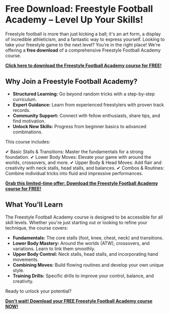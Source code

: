 # Free Download: Freestyle Football Academy – Level Up Your Skills!

Freestyle football is more than just kicking a ball; it's an art form, a display of incredible athleticism, and a fantastic way to express yourself. Looking to take your freestyle game to the next level? You’re in the right place! We're offering a **free download** of a comprehensive Freestyle Football Academy course.

[**Click here to download the Freestyle Football Academy course for FREE!**](https://udemywork.com/freestyle-football-academy)

## Why Join a Freestyle Football Academy?

*   **Structured Learning:** Go beyond random tricks with a step-by-step curriculum.
*   **Expert Guidance:** Learn from experienced freestylers with proven track records.
*   **Community Support:** Connect with fellow enthusiasts, share tips, and find motivation.
*   **Unlock New Skills:** Progress from beginner basics to advanced combinations.

This course includes:

✔ Basic Stalls & Transitions: Master the fundamentals for a strong foundation.
✔ Lower Body Moves: Elevate your game with around the worlds, crossovers, and more.
✔ Upper Body & Head Moves: Add flair and creativity with neck stalls, head stalls, and balances.
✔ Combos & Routines: Combine individual tricks into fluid and impressive performances.

[**Grab this limited-time offer: Download the Freestyle Football Academy course for FREE!**](https://udemywork.com/freestyle-football-academy)

## What You’ll Learn

The Freestyle Football Academy course is designed to be accessible for all skill levels. Whether you're just starting out or looking to refine your technique, the course covers:

*   **Fundamentals:** The core stalls (foot, knee, chest, neck) and transitions.
*   **Lower Body Mastery:** Around the worlds (ATW), crossovers, and variations. Learn to link them smoothly.
*   **Upper Body Control:** Neck stalls, head stalls, and incorporating hand movements.
*   **Combining Moves:** Build flowing routines and develop your own unique style.
*   **Training Drills:** Specific drills to improve your control, balance, and creativity.

Ready to unlock your potential?

[**Don't wait! Download your FREE Freestyle Football Academy course NOW!**](https://udemywork.com/freestyle-football-academy)
